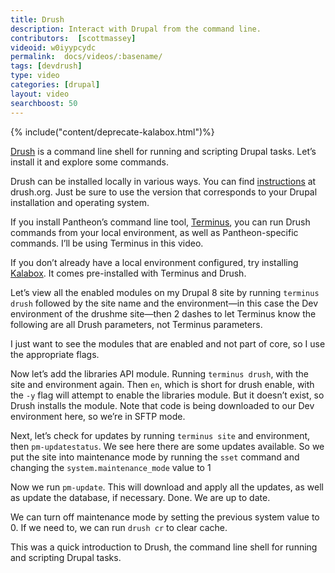 ```yaml
---
title: Drush
description: Interact with Drupal from the command line.
contributors:  [scottmassey]
videoid: w0iyypcydc
permalink:  docs/videos/:basename/
tags: [devdrush]
type: video
categories: [drupal]
layout: video
searchboost: 50
---
```

{% include("content/deprecate-kalabox.html")%}

[Drush](https://github.com/drush-ops/drush/) is a command line shell for running and scripting Drupal tasks. Let’s install it and explore some commands.

Drush can be installed locally in various ways. You can find [instructions](https://drushcommands.com/drush-8x/core/site-install/) at drush.org. Just be sure to use the version that corresponds to your Drupal installation and operating system.

If you install Pantheon’s command line tool, [Terminus](/docs/ferminus/install/), you can run Drush commands from your local environment, as well as Pantheon-specific commands. I’ll be using Terminus in this video.

If you don’t already have a local environment configured, try installing [Kalabox](http://www.kalabox.io/). It comes pre-installed with Terminus and Drush.

Let’s view all the enabled modules on my Drupal 8 site by running `terminus drush` followed
by the site name and the environment—in this case the Dev environment of the drushme site—then 2 dashes to let Terminus know the following are all Drush parameters, not Terminus parameters.

I just want to see the modules that are enabled and not part of core, so I use the appropriate flags.

Now let’s add the libraries API module. Running `terminus drush`, with the site and environment again. Then `en`, which is short for drush enable, with the `-y` flag will attempt to enable the libraries module. But it doesn’t exist, so Drush installs the module. Note that code is being downloaded to our Dev environment here, so we’re in SFTP mode.

Next, let’s check for updates by running `terminus site` and environment, then `pm-updatestatus`. We see here there are some updates available. So we put the site into maintenance mode by running the `sset` command and changing the `system.maintenance_mode` value to 1

Now we run `pm-update`. This will download and apply all the updates, as well as update the database, if necessary. Done. We are up to date.

We can turn off maintenance mode by setting the previous system value to 0. If we need to, we can run `drush cr` to clear cache.

This was a quick introduction to Drush, the command line shell for running and scripting Drupal tasks.

